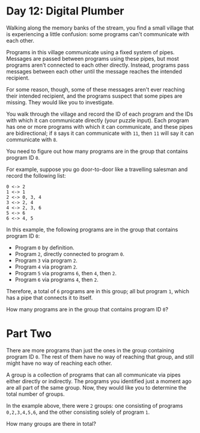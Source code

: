 # Day 12: Digital Plumber

Walking along the memory banks of the stream, you find a small village
that is experiencing a little confusion: some programs can't
communicate with each other.

Programs in this village communicate using a fixed system of
pipes. Messages are passed between programs using these pipes, but
most programs aren't connected to each other directly. Instead,
programs pass messages between each other until the message reaches
the intended recipient.

For some reason, though, some of these messages aren't ever reaching
their intended recipient, and the programs suspect that some pipes are
missing. They would like you to investigate.

You walk through the village and record the ID of each program and the
IDs with which it can communicate directly (your puzzle input). Each
program has one or more programs with which it can communicate, and
these pipes are bidirectional; if `8` says it can communicate with
`11`, then `11` will say it can communicate with `8`.

You need to figure out how many programs are in the group that
contains program ID `0`.

For example, suppose you go door-to-door like a travelling salesman
and record the following list:

```
0 <-> 2
1 <-> 1
2 <-> 0, 3, 4
3 <-> 2, 4
4 <-> 2, 3, 6
5 <-> 6
6 <-> 4, 5
```

In this example, the following programs are in the group that contains
program ID `0`:

- Program `0` by definition.
- Program `2`, directly connected to program `0`.
- Program `3` via program `2`.
- Program `4` via program `2`.
- Program `5` via programs `6`, then `4`, then `2`.
- Program `6` via programs `4`, then `2`.

Therefore, a total of `6` programs are in this group; all but program `1`,
which has a pipe that connects it to itself.

How many programs are in the group that contains program ID `0`?

# Part Two

There are more programs than just the ones in the group containing
program ID `0`. The rest of them have no way of reaching that group, and
still might have no way of reaching each other.

A group is a collection of programs that can all communicate via pipes
either directly or indirectly. The programs you identified just a
moment ago are all part of the same group. Now, they would like you to
determine the total number of groups.

In the example above, there were `2` groups: one consisting of programs
`0,2,3,4,5,6`, and the other consisting solely of program `1`.

How many groups are there in total?
